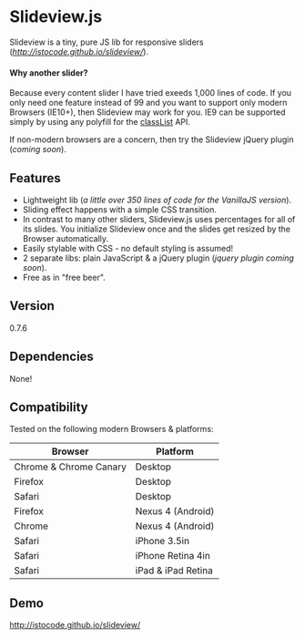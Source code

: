 Slideview.js
=========

Slideview is a tiny, pure JS lib for responsive sliders (_<http://istocode.github.io/slideview/>_).

#### Why another slider?
Because every content slider I have tried exeeds 1,000 lines of code. If you only need one feature instead of 99 and you want to support only modern Browsers (IE10+), then Slideview may work for you. IE9 can be supported simply by using any polyfill for the [classList](https://github.com/remy/polyfills/blob/master/classList.js) API.

If non-modern browsers are a concern, then try the Slideview jQuery plugin (_coming soon_).



## Features
* Lightweight lib (_a little over 350 lines of code for the VanillaJS version_).
* Sliding effect happens with a simple CSS transition.
* In contrast to many other sliders, Slideview.js uses percentages for all of its slides. You initialize Slideview once and the slides get resized by the Browser automatically.
* Easily stylable with CSS - no default styling is assumed!
* 2 separate libs: plain JavaScript & a jQuery plugin (_jquery plugin coming soon_).
* Free as in "free beer".



## Version
0.7.6


## Dependencies
None!



## Compatibility
Tested on the following modern Browsers & platforms:

<table>
  <thead>
    <tr>
      <th>Browser</th>
      <th>Platform</th>
    </tr>
  </thead>
  <tbody>
    <tr>
      <td>Chrome & Chrome Canary</td>
      <td>Desktop</td>
    </tr>
    <tr>
      <td>Firefox</td>
      <td>Desktop</td>
    </tr>
    <tr>
      <td>Safari</td>
      <td>Desktop</td>
    </tr>
    <tr>
      <td>Firefox</td>
      <td>Nexus 4 (Android)</td>
    </tr>
    <tr>
      <td>Chrome</td>
      <td>Nexus 4 (Android)</td>
    </tr>
    <tr>
      <td>Safari</td>
      <td>iPhone 3.5in</td>
    </tr>
    <tr>
      <td>Safari</td>
      <td>iPhone Retina 4in</td>
    </tr>
    <tr>
      <td>Safari</td>
      <td>iPad & iPad Retina</td>
    </tr>
  </tbody>
</table>



## Demo
<http://istocode.github.io/slideview/>
